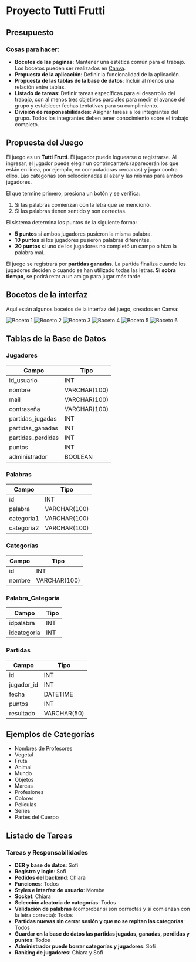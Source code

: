 # Proyecto Tutti Frutti

## Presupuesto

### Cosas para hacer:
- **Bocetos de las páginas**: Mantener una estética común para el trabajo. Los bocetos pueden ser realizados en [Canva](https://www.canva.com/).
- **Propuesta de la aplicación**: Definir la funcionalidad de la aplicación.
- **Propuesta de las tablas de la base de datos**: Incluir al menos una relación entre tablas.
- **Listado de tareas**: Definir tareas específicas para el desarrollo del trabajo, con al menos tres objetivos parciales para medir el avance del grupo y establecer fechas tentativas para su cumplimiento.
- **División de responsabilidades**: Asignar tareas a los integrantes del grupo. Todos los integrantes deben tener conocimiento sobre el trabajo completo.

## Propuesta del Juego

El juego es un **Tutti Frutti**. El jugador puede loguearse o registrarse. Al ingresar, el jugador puede elegir un contrincante/s (aparecerán los que están en línea, por ejemplo, en computadoras cercanas) y jugar contra ellos. Las categorías son seleccionadas al azar y las mismas para ambos jugadores. 

El que termine primero, presiona un botón y se verifica:
1. Si las palabras comienzan con la letra que se mencionó.
2. Si las palabras tienen sentido y son correctas.

El sistema determina los puntos de la siguiente forma:
- **5 puntos** si ambos jugadores pusieron la misma palabra.
- **10 puntos** si los jugadores pusieron palabras diferentes.
- **20 puntos** si uno de los jugadores no completó un campo o hizo la palabra mal.

El juego se registrará por **partidas ganadas**. La partida finaliza cuando los jugadores deciden o cuando se han utilizado todas las letras. **Si sobra tiempo**, se podrá retar a un amigo para jugar más tarde.

## Bocetos de la interfaz

Aquí están algunos bocetos de la interfaz del juego, creados en Canva:

![Boceto 1](https://github.com/user-attachments/assets/a64bd17d-2573-4821-9563-91548ce23e66)
![Boceto 2](https://github.com/user-attachments/assets/9ea1762b-8242-4597-9a90-e34f5fbd7c97)
![Boceto 3](https://github.com/user-attachments/assets/e7012a7d-2e57-4656-8eab-5da8c6d4618d)
![Boceto 4](https://github.com/user-attachments/assets/f9ab72f2-5595-4631-aaa2-e9de24933c65)
![Boceto 5](https://github.com/user-attachments/assets/face0291-b7f1-4df2-8bb7-d918da51c793)
![Boceto 6](https://github.com/user-attachments/assets/be01394d-55ff-4b23-b07f-ce3b5bb6c8d9)

## Tablas de la Base de Datos

### Jugadores
| Campo          | Tipo           |
|----------------|----------------|
| id_usuario     | INT            |
| nombre         | VARCHAR(100)    |
| mail           | VARCHAR(100)    |
| contraseña     | VARCHAR(100)    |
| partidas_jugadas | INT          |
| partidas_ganadas | INT          |
| partidas_perdidas | INT         |
| puntos         | INT            |
| administrador  | BOOLEAN        |

### Palabras
| Campo        | Tipo           |
|--------------|----------------|
| id           | INT            |
| palabra      | VARCHAR(100)    |
| categoria1   | VARCHAR(100)    |
| categoria2   | VARCHAR(100)    |

### Categorías
| Campo        | Tipo           |
|--------------|----------------|
| id           | INT            |
| nombre       | VARCHAR(100)    |

### Palabra_Categoria
| Campo        | Tipo           |
|--------------|----------------|
| idpalabra    | INT            |
| idcategoria  | INT            |


### Partidas
| Campo        | Tipo           |
|--------------|----------------|
| id           | INT            |
| jugador_id   | INT            |
| fecha        | DATETIME       |
| puntos       | INT            |
| resultado    | VARCHAR(50)    |

## Ejemplos de Categorías

- Nombres de Profesores
- Vegetal
- Fruta
- Animal
- Mundo
- Objetos
- Marcas
- Profesiones
- Colores
- Películas
- Series
- Partes del Cuerpo

## Listado de Tareas

### Tareas y Responsabilidades
- **DER y base de datos**: Sofi
- **Registro y login**: Sofi
- **Pedidos del backend**: Chiara
- **Funciones**: Todos
- **Styles e interfaz de usuario**: Mombe
- **Socket**: Chiara
- **Selección aleatoria de categorías**: Todos
- **Validación de palabras** (comprobar si son correctas y si comienzan con la letra correcta): Todos
- **Partidas nuevas sin cerrar sesión y que no se repitan las categorías**: Todos
- **Guardar en la base de datos las partidas jugadas, ganadas, perdidas y puntos**: Todos
- **Administrador puede borrar categorías y jugadores**: Sofi
- **Ranking de jugadores**: Chiara y Sofi


